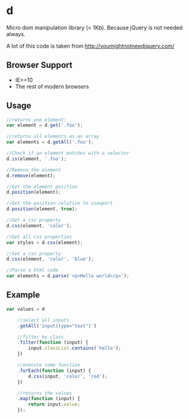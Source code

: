 # d

Micro dom manipulation library (< 1Kb). Because jQuery is not needed always.

A lot of this code is taken from http://youmightnotneedjquery.com/

## Browser Support

* IE>=10
* The rest of modern browsers

## Usage

```js
//returns one element:
var element = d.get('.foo');

//returns all elements as an array
var elements = d.getAll('.foo');

//Check if an element matches with a selector
d.is(element, '.foo');

//Remove the element
d.remove(element);

//Get the element position
d.position(element);

//Get the position relative to viewport
d.position(element, true);

//Get a css property
d.css(element, 'color');

//Get all css properties
var styles = d.css(element);

//Set a css property
d.css(element, 'color', 'blue');

//Parse a html code
var elements = d.parse('<p>Hello world</p>');
```

## Example

```js
var values = d

	//select all inputs
	.getAll('input[type="text"]')

	//filter by class
	.filter(function (input) {
		input.classList.contains('hello');
	})

	//execute some function
	.forEach(function (input) {
		d.css(input, 'color', 'red');
	})

	//returns the values
	.map(function (input) {
		return input.value;
	});

```
